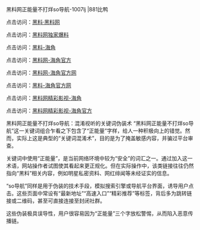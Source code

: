 黑料网正能量不打烊so导航-1007lj |881比鸭

点击访问：<a href="https://heiliaolvzlu3.pages.dev">黑料·黑料网</a>

点击访问：<a href="https://heiliaoyvnrda.pages.dev">黑料网独家爆料</a>

点击访问：<a href="https://heiliaokof3cy.pages.dev">黑料-海角</a>

点击访问：<a href="https://heiliaotlyq53.pages.dev">黑料网-海角官方</a>

点击访问：<a href="https://heiliao3gvg9x.pages.dev">黑料网-海角官方网</a>

点击访问：<a href="https://jha.pages.dev/">黑料-海角官方网</a>

点击访问：<a href="https://heiliaoxfe5rb.pages.dev">黑料网精彩影视-海角</a>

点击访问：<a href="https://heiliaoubleqx.pages.dev">黑料网精彩影视-海角官方</a>

黑料网正能量不打烊so导航：混淆视听的关键词伪装术
“黑料网正能量不打烊so导航”这一关键词组合乍看之下包含了“正能量”字样，给人一种积极向上的错觉。然而，实际上这是典型的“关键词混淆术”，目的是为了掩盖敏感内容，并骗过平台审查。

关键词中使用“正能量”，是当前网络环境中较为“安全”的词汇之一。通过加入这一术语，网站操作者试图使其看起来更正规化。但在实际操作中，该类链接往往仍然指向“黑料”相关内容，例如明星私密资料、网红绯闻等未经证实的信息。

“so导航”同样是用于伪装的技术手段，模拟搜索引擎或导航平台界面，诱导用户点击。这些页面中常设有“最新地址”“高速入口”“精彩推荐”等标签，背后多为跳转链接或二维码，甚至可直接连接至封闭社群。

这些伪装极具误导性，用户很容易因为“正能量”三个字放松警惕，从而陷入恶意传播链。

